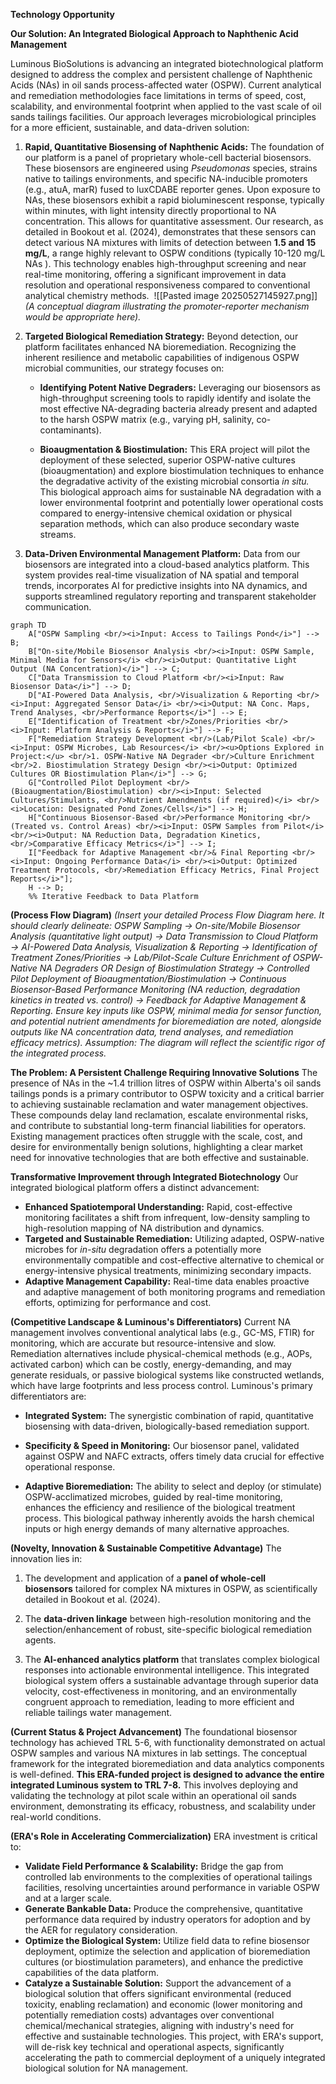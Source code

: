**Technology Opportunity**

**Our Solution: An Integrated Biological Approach to Naphthenic Acid Management**

Luminous BioSolutions is advancing an integrated biotechnological platform designed to address the complex and persistent challenge of Naphthenic Acids (NAs) in oil sands process-affected water (OSPW). Current analytical and remediation methodologies face limitations in terms of speed, cost, scalability, and environmental footprint when applied to the vast scale of oil sands tailings facilities. Our approach leverages microbiological principles for a more efficient, sustainable, and data-driven solution:

1. **Rapid, Quantitative Biosensing of Naphthenic Acids:** The foundation of our platform is a panel of proprietary whole-cell bacterial biosensors. These biosensors are engineered using _Pseudomonas_ species, strains native to tailings environments, and specific NA-inducible promoters (e.g., atuA, marR) fused to luxCDABE reporter genes. Upon exposure to NAs, these biosensors exhibit a rapid bioluminescent response, typically within minutes, with light intensity directly proportional to NA concentration. This allows for quantitative assessment. Our research, as detailed in Bookout et al. (2024), demonstrates that these sensors can detect various NA mixtures with limits of detection between **1.5 and 15 mg/L**, a range highly relevant to OSPW conditions (typically 10-120 mg/L NAs ). This technology enables high-throughput screening and near real-time monitoring, offering a significant improvement in data resolution and operational responsiveness compared to conventional analytical chemistry methods. 
![[Pasted image 20250527145927.png]]
	_(A conceptual diagram illustrating the promoter-reporter mechanism would be appropriate here)._
    
2. **Targeted Biological Remediation Strategy:** Beyond detection, our platform facilitates enhanced NA bioremediation. Recognizing the inherent resilience and metabolic capabilities of indigenous OSPW microbial communities, our strategy focuses on:
    
    - **Identifying Potent Native Degraders:** Leveraging our biosensors as high-throughput screening tools to rapidly identify and isolate the most effective NA-degrading bacteria already present and adapted to the harsh OSPW matrix (e.g., varying pH, salinity, co-contaminants).
        
    - **Bioaugmentation & Biostimulation:** This ERA project will pilot the deployment of these selected, superior OSPW-native cultures (bioaugmentation) and explore biostimulation techniques to enhance the degradative activity of the existing microbial consortia _in situ._ This biological approach aims for sustainable NA degradation with a lower environmental footprint and potentially lower operational costs compared to energy-intensive chemical oxidation or physical separation methods, which can also produce secondary waste streams.
        
3. **Data-Driven Environmental Management Platform:** Data from our biosensors are integrated into a cloud-based analytics platform. This system provides real-time visualization of NA spatial and temporal trends, incorporates AI for predictive insights into NA dynamics, and supports streamlined regulatory reporting and transparent stakeholder communication.
    
```mermaid
graph TD
    A["OSPW Sampling <br/><i>Input: Access to Tailings Pond</i>"] --> B;
    B["On-site/Mobile Biosensor Analysis <br/><i>Input: OSPW Sample, Minimal Media for Sensors</i> <br/><i>Output: Quantitative Light Output (NA Concentration)</i>"] --> C;
    C["Data Transmission to Cloud Platform <br/><i>Input: Raw Biosensor Data</i>"] --> D;
    D["AI-Powered Data Analysis, <br/>Visualization & Reporting <br/><i>Input: Aggregated Sensor Data</i> <br/><i>Output: NA Conc. Maps, Trend Analyses, <br/>Performance Reports</i>"] --> E;
    E["Identification of Treatment <br/>Zones/Priorities <br/><i>Input: Platform Analysis & Reports</i>"] --> F;
    F["Remediation Strategy Development <br/>(Lab/Pilot Scale) <br/><i>Input: OSPW Microbes, Lab Resources</i> <br/><u>Options Explored in Project:</u> <br/>1. OSPW-Native NA Degrader <br/>Culture Enrichment <br/>2. Biostimulation Strategy Design <br/><i>Output: Optimized Cultures OR Biostimulation Plan</i>"] --> G;
    G["Controlled Pilot Deployment <br/>(Bioaugmentation/Biostimulation) <br/><i>Input: Selected Cultures/Stimulants, <br/>Nutrient Amendments (if required)</i> <br/><i>Location: Designated Pond Zones/Cells</i>"] --> H;
    H["Continuous Biosensor-Based <br/>Performance Monitoring <br/>(Treated vs. Control Areas) <br/><i>Input: OSPW Samples from Pilot</i> <br/><i>Output: NA Reduction Data, Degradation Kinetics, <br/>Comparative Efficacy Metrics</i>"] --> I;
    I["Feedback for Adaptive Management <br/>& Final Reporting <br/><i>Input: Ongoing Performance Data</i> <br/><i>Output: Optimized Treatment Protocols, <br/>Remediation Efficacy Metrics, Final Project Reports</i>"];
    H --> D;
    %% Iterative Feedback to Data Platform
```

**(Process Flow Diagram)** _(Insert your detailed Process Flow Diagram here. It should clearly delineate: OSPW Sampling → On-site/Mobile Biosensor Analysis (quantitative light output) → Data Transmission to Cloud Platform → AI-Powered Data Analysis, Visualization & Reporting → Identification of Treatment Zones/Priorities → Lab/Pilot-Scale Culture Enrichment of OSPW-Native NA Degraders OR Design of Biostimulation Strategy → Controlled Pilot Deployment of Bioaugmentation/Biostimulation → Continuous Biosensor-Based Performance Monitoring (NA reduction, degradation kinetics in treated vs. control) → Feedback for Adaptive Management & Reporting. Ensure key inputs like OSPW, minimal media for sensor function, and potential nutrient amendments for bioremediation are noted, alongside outputs like NA concentration data, trend analyses, and remediation efficacy metrics)._ _Assumption: The diagram will reflect the scientific rigor of the integrated process._

**The Problem: A Persistent Challenge Requiring Innovative Solutions** The presence of NAs in the ~1.4 trillion litres of OSPW within Alberta's oil sands tailings ponds is a primary contributor to OSPW toxicity and a critical barrier to achieving sustainable reclamation and water management objectives. These compounds delay land reclamation, escalate environmental risks, and contribute to substantial long-term financial liabilities for operators. Existing management practices often struggle with the scale, cost, and desire for environmentally benign solutions, highlighting a clear market need for innovative technologies that are both effective and sustainable.

**Transformative Improvement through Integrated Biotechnology** Our integrated biological platform offers a distinct advancement:

- **Enhanced Spatiotemporal Understanding:** Rapid, cost-effective monitoring facilitates a shift from infrequent, low-density sampling to high-resolution mapping of NA distribution and dynamics.
- **Targeted and Sustainable Remediation:** Utilizing adapted, OSPW-native microbes for _in-situ_ degradation offers a potentially more environmentally compatible and cost-effective alternative to chemical or energy-intensive physical treatments, minimizing secondary impacts.
- **Adaptive Management Capability:** Real-time data enables proactive and adaptive management of both monitoring programs and remediation efforts, optimizing for performance and cost.

**(Competitive Landscape & Luminous's Differentiators)** Current NA management involves conventional analytical labs (e.g., GC-MS, FTIR) for monitoring, which are accurate but resource-intensive and slow. Remediation alternatives include physical-chemical methods (e.g., AOPs, activated carbon) which can be costly, energy-demanding, and may generate residuals, or passive biological systems like constructed wetlands, which have large footprints and less process control. Luminous's primary differentiators are:

- **Integrated System:** The synergistic combination of rapid, quantitative biosensing with data-driven, biologically-based remediation support.
- **Specificity & Speed in Monitoring:** Our biosensor panel, validated against OSPW and NAFC extracts, offers timely data crucial for effective operational response.
    
- **Adaptive Bioremediation:** The ability to select and deploy (or stimulate) OSPW-acclimatized microbes, guided by real-time monitoring, enhances the efficiency and resilience of the biological treatment process. This biological pathway inherently avoids the harsh chemical inputs or high energy demands of many alternative approaches.

**(Novelty, Innovation & Sustainable Competitive Advantage)** The innovation lies in:

1. The development and application of a **panel of whole-cell biosensors** tailored for complex NA mixtures in OSPW, as scientifically detailed in Bookout et al. (2024).
    
2. The **data-driven linkage** between high-resolution monitoring and the selection/enhancement of robust, site-specific biological remediation agents.
3. The **AI-enhanced analytics platform** that translates complex biological responses into actionable environmental intelligence. This integrated biological system offers a sustainable advantage through superior data velocity, cost-effectiveness in monitoring, and an environmentally congruent approach to remediation, leading to more efficient and reliable tailings water management.

**(Current Status & Project Advancement)** The foundational biosensor technology has achieved TRL 5-6, with functionality demonstrated on actual OSPW samples and various NA mixtures in lab settings. The conceptual framework for the integrated bioremediation and data analytics components is well-defined. **This ERA-funded project is designed to advance the entire integrated Luminous system to TRL 7-8.** This involves deploying and validating the technology at pilot scale within an operational oil sands environment, demonstrating its efficacy, robustness, and scalability under real-world conditions.

**(ERA's Role in Accelerating Commercialization)** ERA investment is critical to:

- **Validate Field Performance & Scalability:** Bridge the gap from controlled lab environments to the complexities of operational tailings facilities, resolving uncertainties around performance in variable OSPW and at a larger scale.
- **Generate Bankable Data:** Produce the comprehensive, quantitative performance data required by industry operators for adoption and by the AER for regulatory consideration.
- **Optimize the Biological System:** Utilize field data to refine biosensor deployment, optimize the selection and application of bioremediation cultures (or biostimulation parameters), and enhance the predictive capabilities of the data platform.
- **Catalyze a Sustainable Solution:** Support the advancement of a biological solution that offers significant environmental (reduced toxicity, enabling reclamation) and economic (lower monitoring and potentially remediation costs) advantages over conventional chemical/mechanical strategies, aligning with industry's need for effective and sustainable technologies. This project, with ERA's support, will de-risk key technical and operational aspects, significantly accelerating the path to commercial deployment of a uniquely integrated biological solution for NA management.